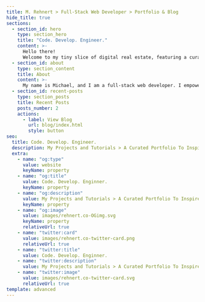 ```yaml
---
title: M. Rehnert > Full-Stack Web Developer > Portfolio & Blog
hide_title: true
sections:
  - section_id: hero
    type: section_hero
    title: "Code. Develop. Engineer."
    content: >-
      Hello there!
      Welcome to my tiny slice of digital real estate, featuring a curated selection of my best articles and projects. Hope you enjoy!
  - section_id: about
    type: section_content
    title: About
    content: >-
      My name is Michael, and I am a full-stack web developer. I empower my customers, clients, and the companies I work for to establish and secure their online interests. From web design to cloud encryption, "My Business Is You!"
  - section_id: recent-posts
    type: section_posts
    title: Recent Posts
    posts_number: 2
    actions:
      - label: View Blog
        url: blog/index.html
        style: button
seo:
  title: Code. Develop. Engineer.
  description: My Projects and Tutorials > A Curated Portfolio To Inspire and Educate > by Michael Rehnert | Full-Stack Web Developer | Author | Entepreneur
  extra:
    - name: "og:type"
      value: website
      keyName: property
    - name: "og:title"
      value: Code. Develop. Enginner.
      keyName: property
    - name: "og:description"
      value: My Projects and Tutorials > A Curated Portfolio To Inspire and Educate > by Michael Rehnert | Full-Stack Web Developer
      keyName: property
    - name: "og:image"
      value: images/rehnert.co-OGimg.svg
      keyName: property
      relativeUrl: true
    - name: "twitter:card"
      value: images/rehnert.co-twitter-card.png
      relativeUrl: true
    - name: "twitter:title"
      value: Code. Develop. Enginner.
    - name: "twitter:description"
      value: My Projects and Tutorials > A Curated Portfolio To Inspire and Educate > by Michael Rehnert | Full-Stack Web Developer | Author | Entepreneur
    - name: "twitter:image"
      value: images/rehnert.co-twitter-card.svg
      relativeUrl: true
template: advanced
---
```

